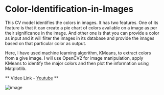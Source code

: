 # Color-Identification-in-Images
This CV model identifies the colors in images.
It has two features. One of its feature is that it can create a pie chart of colors available on a image as per their significance in the image. And other one is that you can provide a color as input and it will filter the images in its database and provide the images based on that particular color as output.

Here, I have used machine learning algorithm, KMeans, to extract colors from a give image. I will use OpenCV2 for image manipulation, apply KMeans to identify the major colors and then plot the information using Matplotlib.

** Video Link - [Youtube](https://www.youtube.com/watch?v=bYJ34pHYDyY) **

![image](https://github.com/Garvitkul/Color-Identification-in-Images-using-CV/assets/83578615/72296927-4ba0-456f-8660-e07fb47b6023)


